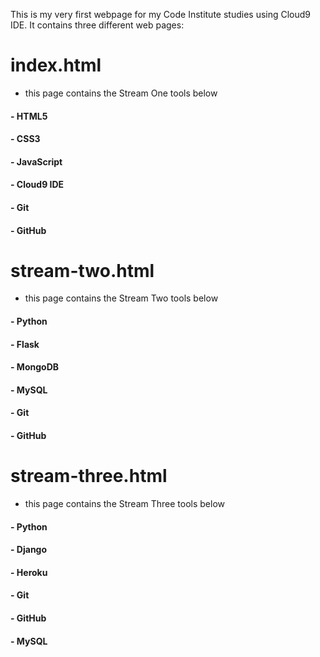 This is my very first webpage for my Code Institute studies using Cloud9 IDE.
It contains three different web pages:

# index.html
   - this page contains the Stream One tools below
####     - HTML5
####     - CSS3
####     - JavaScript
####     - Cloud9 IDE
####     - Git
####     - GitHub

# stream-two.html
   - this page contains the Stream Two tools below
####     - Python
####     - Flask
####     - MongoDB
####     - MySQL
####     - Git
####     - GitHub

# stream-three.html
   - this page contains the Stream Three tools below
####     - Python
####     - Django
####     - Heroku
####     - Git
####     - GitHub
####     - MySQL